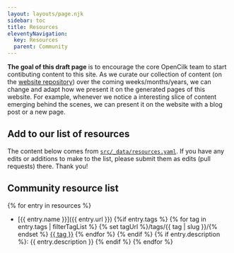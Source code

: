 ```yaml
---
layout: layouts/page.njk
sidebar: toc
title: Resources
eleventyNavigation:
  key: Resources
  parent: Community
---
```


**The goal of this draft page** is to encourage the core OpenCilk team to start contibuting content to this site. As we curate our collection of content (on the [website repository](https://github.com/OpenCilk/www.opencilk.org/)) over the coming weeks/months/years, we can change and adapt how we present it on the generated pages of this website. For example, whenever we notice a interesting slice of content emerging behind the scenes, we can present it on the website with a blog post or a new page.

## Add to our list of resources

The content below comes from [`src/_data/resources.yaml`](https://github.com/OpenCilk/www.opencilk.org/blob/main/src/_data/resources.yaml). If you have any edits or additions to make to the list, please submit them as edits (pull requests) there. Thank you!

## Community resource list

{% for entry in resources %}
 - [{{ entry.name }}]({{ entry.url }}) {%if entry.tags %} {% for tag in entry.tags | filterTagList %} {% set tagUrl %}/tags/{{ tag | slug }}/{% endset %} <a href="{{ tagUrl | url }}" class="post-tag">{{ tag }}</a> {% endfor %} {% endif %} {% if entry.description %}: {{ entry.description }} {% endif %}
{% endfor %}